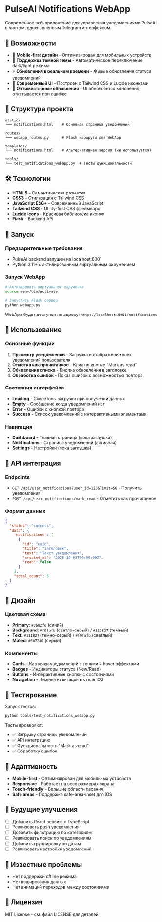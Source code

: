 # PulseAI Notifications WebApp

Современное веб-приложение для управления уведомлениями PulseAI с чистым, вдохновленным Telegram интерфейсом.

## 🚀 Возможности

- 📱 **Mobile-first дизайн** - Оптимизирован для мобильных устройств
- 🌙 **Поддержка темной темы** - Автоматическое переключение dark/light режима
- ⚡ **Обновления в реальном времени** - Живые обновления статуса уведомлений
- 🎨 **Современный UI** - Построен с Tailwind CSS и Lucide иконками
- 🔄 **Оптимистичные обновления** - UI обновляется мгновенно, откатывается при ошибке

## 📁 Структура проекта

```
static/
└── notifications.html    # Основная страница уведомлений

routes/
└── webapp_routes.py      # Flask маршруты для WebApp

templates/
└── notifications.html    # Альтернативная версия (не используется)

tools/
└── test_notifications_webapp.py  # Тесты функциональности
```

## 🛠 Технологии

- **HTML5** - Семантическая разметка
- **CSS3** - Стилизация с Tailwind CSS
- **JavaScript ES6+** - Современный JavaScript
- **Tailwind CSS** - Utility-first CSS фреймворк
- **Lucide Icons** - Красивая библиотека иконок
- **Flask** - Backend API

## 🚀 Запуск

### Предварительные требования

- PulseAI backend запущен на localhost:8001
- Python 3.11+ с активированным виртуальным окружением

### Запуск WebApp

```bash
# Активировать виртуальное окружение
source venv/bin/activate

# Запустить Flask сервер
python webapp.py
```

WebApp будет доступен по адресу: `http://localhost:8001/notifications`

## 📱 Использование

### Основные функции

1. **Просмотр уведомлений** - Загрузка и отображение всех уведомлений пользователя
2. **Отметка как прочитанное** - Клик по кнопке "Mark as read"
3. **Обновление списка** - Кнопка обновления в заголовке
4. **Обработка ошибок** - Показ ошибок с возможностью повтора

### Состояния интерфейса

- **Loading** - Скелетоны загрузки при получении данных
- **Empty** - Сообщение когда уведомлений нет
- **Error** - Ошибки с кнопкой повтора
- **Success** - Список уведомлений с интерактивными элементами

### Навигация

- **Dashboard** - Главная страница (пока заглушка)
- **Notifications** - Страница уведомлений (активная)
- **Settings** - Настройки (пока заглушка)

## 🔧 API интеграция

### Endpoints

- `GET /api/user_notifications?user_id=123&limit=50` - Получить уведомления
- `POST /api/user_notifications/mark_read` - Отметить как прочитанное

### Формат данных

```json
{
  "status": "success",
  "data": {
    "notifications": [
      {
        "id": "uuid",
        "title": "Заголовок",
        "text": "Текст уведомления",
        "created_at": "2025-10-03T00:00:00Z",
        "read": false
      }
    ],
    "total_count": 5
  }
}
```

## 🎨 Дизайн

### Цветовая схема

- **Primary**: `#3b82f6` (синий)
- **Background**: `#f9fafb` (светло-серый) / `#111827` (темный)
- **Text**: `#111827` (темно-серый) / `#f9fafb` (светлый)
- **Muted**: `#6b7280` (серый)

### Компоненты

- **Cards** - Карточки уведомлений с тенями и hover эффектами
- **Badges** - Индикаторы статуса (New/Read)
- **Buttons** - Интерактивные кнопки с состояниями
- **Navigation** - Нижняя навигация в стиле iOS

## 🧪 Тестирование

Запуск тестов:

```bash
python tools/test_notifications_webapp.py
```

Тесты проверяют:
- ✅ Загрузку страницы уведомлений
- ✅ API интеграцию
- ✅ Функциональность "Mark as read"
- ✅ Обработку ошибок

## 📱 Адаптивность

- **Mobile-first** - Оптимизирован для мобильных устройств
- **Responsive** - Работает на всех размерах экрана
- **Touch-friendly** - Большие области касания
- **Safe areas** - Поддержка safe-area-inset для iOS

## 🔮 Будущие улучшения

- [ ] Добавить React версию с TypeScript
- [ ] Реализовать push уведомления
- [ ] Добавить фильтрацию по категориям
- [ ] Реализовать поиск по уведомлениям
- [ ] Добавить группировку по датам
- [ ] Реализовать настройки уведомлений

## 🐛 Известные проблемы

- Нет поддержки offline режима
- Нет кэширования данных
- Нет анимаций переходов между состояниями

## 📄 Лицензия

MIT License - см. файл LICENSE для деталей
